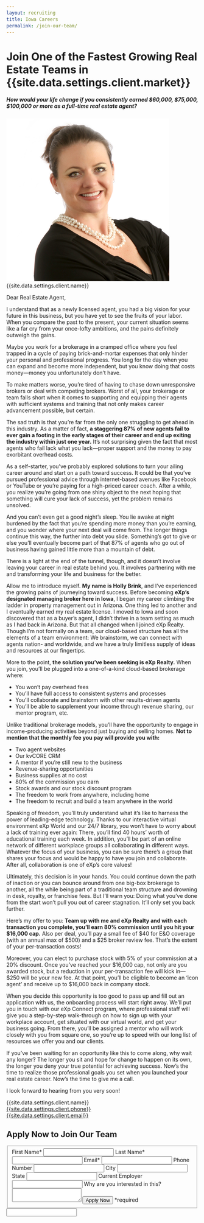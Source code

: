 ```yaml
---
layout: recruiting
title: Iowa Careers
permalink: /join-our-team/
---
```


<div class="recruiting-page">
<h1 class="join-us">Join One of the Fastest Growing Real Estate Teams in {{site.data.settings.client.market}}</h1>
<h5 class="join-us-subtitle">How would your life change if you consistently earned $60,000, $75,000, $100,000 or more as a full-time real estate agent?</h5>
<div class="recruiting-photo">
<span class="client-image-container">
<img src="/img/headshot.jpg" alt="{{site.data.settings.client.name}}" class="client-image"/>
</span>
<figcaption class="caption">{{site.data.settings.client.name}}</figcaption>
</div>

<p>Dear Real Estate Agent, </p>

<p>I understand that as a newly licensed agent, you had a big vision for your future in this business, but you have yet to see the fruits of your labor. When you compare the past to the present, your current situation seems like a far cry from your once-lofty ambitions, and the pains definitely outweigh the gains. </p>

<p>Maybe you work for a brokerage in a cramped office where you feel trapped in a cycle of paying brick-and-mortar expenses that only hinder your personal and professional progress. You long for the day when you can expand and become more independent, but you know doing that costs money—money you unfortunately don’t have. </p>

<p>To make matters worse, you’re tired of having to chase down unresponsive brokers or deal with competing brokers. Worst of all, your brokerage or team falls short when it comes to supporting and equipping their agents with sufficient systems and training that not only makes career advancement possible, but certain.  </p>

<p>The sad truth is that you’re far from the only one struggling to get ahead in this industry. As a matter of fact, <strong>a staggering 87% of new agents fail to ever gain a footing in the early stages of their career and end up exiting the industry within just one year.</strong> It’s not surprising given the fact that most agents who fail lack what you lack—proper support and the money to pay exorbitant overhead costs. </p>

<p>As a self-starter, you’ve probably explored solutions to turn your ailing career around and start on a path toward success. It could be that you’ve pursued professional advice through internet-based avenues like Facebook or YouTube or you’re paying for a high-priced career coach. After a while, you realize you’re going from one shiny object to the next hoping that something will cure your lack of success, yet the problem remains unsolved. </p>

<p>And you can’t even get a good night’s sleep. You lie awake at night burdened by the fact that you’re spending more money than you’re earning, and you wonder where your next deal will come from. The longer things continue this way, the further into debt you slide. Something’s got to give or else you’ll eventually become part of that 87% of agents who go out of business having gained little more than a mountain of debt. </p>

<p>There is a light at the end of the tunnel, though, and it doesn’t involve leaving your career in real estate behind you. It involves partnering with me and transforming your life and business for the better. </p>

<p>Allow me to introduce myself. <strong>My name is Holly Brink</strong>, and I’ve experienced the growing pains of journeying toward success. Before becoming <strong>eXp’s designated managing broker here in Iowa</strong>, I began my career climbing the ladder in property management out in Arizona. One thing led to another and I eventually earned my real estate license. I moved to Iowa and soon discovered that as a buyer’s agent, I didn’t thrive in a team setting as much as I had back in Arizona. But that all changed when I joined eXp Realty. Though I’m not formally on a team, our cloud-based structure has all the elements of a team environment: We brainstorm, we can connect with agents nation- and worldwide, and we have a truly limitless supply of ideas and resources at our fingertips. </p>

<p>More to the point, <strong>the solution you’ve been seeking is eXp Realty.</strong> When you join, you’ll be plugged into a one-of-a-kind cloud-based brokerage where:
<ul class="indent">
<li>You won’t pay overhead fees </li>
<li>You’ll have full access to consistent systems and processes </li>
<li>You’ll collaborate and brainstorm with other results-driven agents </li>
<li>You’ll be able to supplement your income through revenue sharing, our mentor program, etc.</li>
</ul></p>

<p>Unlike traditional brokerage models, you’ll have the opportunity to engage in income-producing activities beyond just buying and selling homes. <strong>Not to mention that the monthly fee you pay will provide you with:</strong>
<ul class="indent">
<li>Two agent websites </li>
<li>Our kvCORE CRM </li>
<li>A mentor if you’re still new to the business</li>
<li>Revenue-sharing opportunities </li>
<li>Business supplies at no cost </li>
<li>80% of the commission you earn </li>
<li>Stock awards and our stock discount program </li>
<li>The freedom to work from anywhere, including home</li>
<li>The freedom to recruit and build a team anywhere in the world </li>
</ul></p>

<p>Speaking of freedom, you’ll truly understand what it’s like to harness the power of leading-edge technology. Thanks to our interactive virtual environment eXp World and our 24/7 library, you won’t have to worry about a lack of training ever again: There, you’ll find 40 hours’ worth of educational training each week. In addition, you’ll be part of an online network of different workplace groups all collaborating in different ways. Whatever the focus of your business, you can be sure there’s a group that shares your focus and would be happy to have you join and collaborate. After all, collaboration is one of eXp’s core values!  </p>

<p>Ultimately, this decision is in your hands. You could continue down the path of inaction or you can bounce around from one big-box brokerage to another, all the while being part of a traditional team structure and drowning in desk, royalty, or franchise fees. But I’ll warn you: Doing what you’ve done from the start won’t pull you out of career stagnation. It’ll only set you back further. </p>

<p>Here’s my offer to you: <strong>Team up with me and eXp Realty and with each transaction you complete, you’ll earn 80% commission until you hit your $16,000 cap.</strong> Also per deal, you’ll pay a small fee of $40 for E&O coverage (with an annual max of $500) and a $25 broker review fee. That’s the extent of your per-transaction costs!  </p>

<p>Moreover, you can elect to purchase stock with 5% of your commission at a 20% discount. Once you’ve reached your $16,000 cap, not only are you awarded stock, but a reduction in your per-transaction fee will kick in—$250 will be your new fee. At that point, you’ll be eligible to become an ‘icon agent’ and receive up to $16,000 back in company stock.</p>

<p>When you decide this opportunity is too good to pass up and fill out an application with us, the onboarding process will start right away. We’ll put you in touch with our eXp Connect program, where professional staff will give you a step-by-step walk-through on how to sign up with your workplace account, get situated with our virtual world, and get your business going. From there, you’ll be assigned a mentor who will work closely with you from square one, so you’re up to speed with our long list of resources we offer you and our clients. </p>

<p>If you’ve been waiting for an opportunity like this to come along, why wait any longer? The longer you sit and hope for change to happen on its own, the longer you deny your true potential for achieving success. Now’s the time to realize those professional goals you set when you launched your real estate career. Now’s the time to give me a call. </p>

<p>I look forward to hearing from you very soon! </p>

<p>{{site.data.settings.client.name}}<br>
<a href="tel:1-{{site.data.settings.client.phone}}">{{site.data.settings.client.phone}}</a><br>
<a href="mailto:{{site.data.settings.client.email}}">{{site.data.settings.client.email}}</a>
</p>


<h2 class="recruiting">Apply Now to Join Our Team</h2>

<form method="post" class="home-value cta-forms" action="https://formspree.io/{{site.data.settings.client.email}}" onsubmit="return setReturn()">
					<fieldset><label for="firstname">First Name*</label> <input type="text" required="" name="firstname" /> <label for="lastname">Last Name*</label> <input type="text" required="" name="lastname" /> <label for="email">Email*</label> <input type="text" name="name" /> <label for="phone">Phone Number </label> <input type="tel" name="phone" />
						<!--base32-c9gq6t9k68pkcd3jcwpp4rbkcmtk4-base32--><label for="city">City </label> <input type="text" name="city" /> <label for="state">State </label> <input type="text" name="state" /> <label for="employer">Current Employer </label> <input type="text" name="employer" /> <label for="message">Why are you interested in this? </label><textarea name="employer"></textarea>
						<!--base32-c9gq6t9k68pk8cbme5gq4uv4cguqachj70r2urk1edjk6cg-base32--><input class="submit light-light" type="submit" value="Apply Now" name="submitrecruitingForm" /> <span class="asterisk">*required</span></fieldset>
					<!--base32-c9gq6t9k68pk8c9he1t7cxkecdkpedhpe9h6at3me5r7ee1kddhpwx9q71up4tb3f1u6mc3mdcwp6vkg6rw3gc1dc9gq6t9k68-base32-->
					<div class="hidden"><input type="hidden" value="{{site.data.settings.client.email}}" name="_to" /> <input type="hidden" value="Recruiting Contact Request Message From Your Vyral Careers and Training Video Blog" name="_subject" /> <input type="text" name="_gotcha" /></div>
				</form>
</div>
